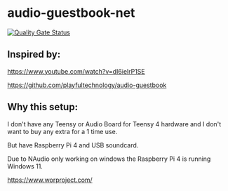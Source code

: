 # audio-guestbook-net

[![Quality Gate Status](https://sonarcloud.io/api/project_badges/measure?project=svartis_audio-guestbook-net&metric=alert_status)](https://sonarcloud.io/summary/new_code?id=svartis_audio-guestbook-net)

## Inspired by:

https://www.youtube.com/watch?v=dI6ielrP1SE

https://github.com/playfultechnology/audio-guestbook

## Why this setup:
I don't have any Teensy or Audio Board for Teensy 4 hardware and I don't want to buy any extra for a 1 time use.

But have Raspberry Pi 4 and USB soundcard.

Due to NAudio only working on windows the Raspberry Pi 4 is running Windows 11.

https://www.worproject.com/
